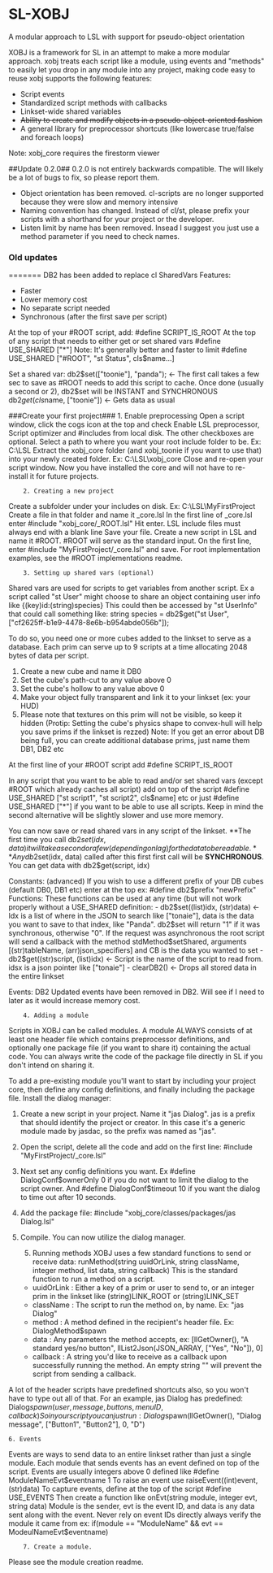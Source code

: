SL-XOBJ
=======

A modular approach to LSL with support for pseudo-object orientation

XOBJ is a framework for SL in an attempt to make a more modular approach.
xobj treats each script like a module, using events and "methods" to easily let you drop in any module into any project, making code easy to reuse
xobj supports the following features:
- Script events
- Standardized script methods with callbacks
- Linkset-wide shared variables
- ~~Ability to create and modify objects in a pseudo-object-oriented fashion~~
- A general library for preprocessor shortcuts (like lowercase true/false and foreach loops)

Note: xobj_core requires the firestorm viewer

##Update 0.2.0##
0.2.0 is not entirely backwards compatible. The will likely be a lot of bugs to fix, so please report them.
- Object orientation has been removed. cl-scripts are no longer supported because they were slow and memory intensive
- Naming convention has changed. Instead of cl/st, please prefix your scripts with a shorthand for your project or the developer.
- Listen limit by name has been removed. Insead I suggest you just use a method parameter if you need to check names.


### Old updates ###
=======
DB2 has been added to replace cl SharedVars
Features:
- Faster
- Lower memory cost
- No separate script needed
- Synchronous (after the first save per script)

At the top of your #ROOT script, add: #define SCRIPT_IS_ROOT
At the top of any script that needs to either get or set shared vars #define USE_SHARED ["*"]
Note: It's generally better and faster to limit #define USE_SHARED ["#ROOT", "st Status", cls$name...]

Set a shared var:
db2$set(["toonie"], "panda"); <- The first call takes a few sec to save as #ROOT needs to add this script to cache. Once done (usually a second or 2), db2$set will be INSTANT and SYNCHRONOUS
db2$get(cls$name, ["toonie"]) <- Gets data as usual




###Create your first project###
		1. Enable preprocessing
Open a script window, click the cogs icon at the top and check Enable LSL preprocessor, Script optimizer and #includes from local disk.
The other checkboxes are optional.
Select a path to where you want your root include folder to be. Ex: C:\LSL
Extract the xobj_core folder (and xobj_toonie if you want to use that) into your newly created folder. Ex: C:\LSL\xobj_core
Close and re-open your script window.
Now you have installed the core and will not have to re-install it for future projects.

		2. Creating a new project
Create a subfolder under your includes on disk. Ex: C:\LSL\MyFirstProject
Create a file in that folder and name it _core.lsl
In the first line of _core.lsl enter #include "xobj_core/_ROOT.lsl"
Hit enter. LSL include files must always end with a blank line
Save your file.
Create a new script in LSL and name it #ROOT. #ROOT will serve as the standard input. On the first line, enter #include "MyFirstProject/_core.lsl" and save. For root implementation examples, see the #ROOT implementations readme.


    	3. Setting up shared vars (optional)
Shared vars are used for scripts to get variables from another script. Ex a script called "st User" might choose to share an object containing user info like {(key)id:(string)species}
This could then be accessed by "st UserInfo" that could call something like:
	string species = db2$get("st User", ["cf2625ff-b1e9-4478-8e6b-b954abde056b"]);
	
To do so, you need one or more cubes added to the linkset to serve as a database. Each prim can serve up to 9 scripts at a time allocating 2048 bytes of data per script.
1. Create a new cube and name it DB0
2. Set the cube's path-cut to any value above 0
3. Set the cube's hollow to any value above 0
4. Make your object fully transparent and link it to your linkset (ex: your HUD)
5. Please note that textures on this prim will not be visible, so keep it hidden
(Protip: Setting the cube's physics shape to convex-hull will help you save prims if the linkset is rezzed)
Note: If you get an error about DB being full, you can create additional database prims, just name them DB1, DB2 etc

At the first line of your #ROOT script add #define SCRIPT_IS_ROOT

In any script that you want to be able to read and/or set shared vars (except #ROOT which already caches all script) add on top of the script #define USE_SHARED ["st script1", "st script2", cls$name] etc or just #define USE_SHARED ["*"] if you want to be able to use all scripts. Keep in mind the second alternative will be slightly slower and use more memory.

You can now save or read shared vars in any script of the linkset.
**The first time you call db2$set(idx, data) it will take a second or a few (depending on lag) for the data to be readable.**
Any db2$set(idx, data) called after this first first call will be **SYNCHRONOUS**.
You can get data with db2$get(script, idx)


Constants:
(advanced) If you wish to use a different prefix of your DB cubes (default DB0, DB1 etc) enter at the top ex:
    #define db2$prefix "newPrefix"
Functions:
  These functions can be used at any time (but will not work properly without a USE_SHARED definition:
    - db2$set((list)idx, (str)data) <- Idx is a list of where in the JSON to search like ["tonaie"], data is the data you want to save to that index, like "Panda". db2$set will return "1" if it was synchronous, otherwise "0". If the request was asynchronous the root script will send a callback with the method stdMethod$setShared, arguments [(str)tableName, (arr)json_specifiers] and CB is the data you wanted to set
    - db2$get((str)script, (list)idx) <- Script is the name of the script to read from. idsx is a json pointer like ["tonaie"]
    - clearDB2() <- Drops all stored data in the entire linkset
    
Events:
  DB2 Updated events have been removed in DB2. Will see if I need to later as it would increase memory cost.
    
    	4. Adding a module
Scripts in XOBJ can be called modules. A module ALWAYS consists of at least one header file which contains preprocessor definitions, and optionally one package file (if you want to share it) containing the actual code. You can always write the code of the package file directly in SL if you don't intend on sharing it.

To add a pre-existing module you'll want to start by including your project core, then define any config definitions, and finally including the package file. Install the dialog manager:
1. Create a new script in your project. Name it "jas Dialog". jas is a prefix that should identify the project or creator. In this case it's a generic module made by jasdac, so the prefix was named as "jas".
2. Open the script, delete all the code and add on the first line: #include "MyFirstProject/_core.lsl"
3. Next set any config definitions you want. Ex #define DialogConf$ownerOnly 0 if you do not want to limit the dialog to the script owner. And #define DialogConf$timeout 10 if you want the dialog to time out after 10 seconds.
4. Add the package file: #include "xobj_core/classes/packages/jas Dialog.lsl"
5. Compile. You can now utilize the dialog manager.

	5. Running methods
XOBJ uses a few standard functions to send or receive data:
  runMethod(string uuidOrLink, string className, integer method, list data, string callback)
    This is the standard function to run a method on a script.
    - uuidOrLink : Either a key of a prim or user to send to, or an integer prim in the linkset like (string)LINK_ROOT or (string)LINK_SET
    - className : The script to run the method on, by name. Ex: "jas Dialog"
    - method : A method defined in the recipient's header file. Ex: DialogMethod$spawn
    - data : Any parameters the method accepts, ex: [llGetOwner(), "A standard yes/no button", llList2Json(JSON_ARRAY, ["Yes", "No"]), 0]
    - callback : A string you'd like to receive as a callback upon successfully running the method. An empty string "" will prevent the script from sending a callback.
    
A lot of the header scripts have predefined shortcuts also, so you won't have to type out all of that. For an example, jas Dialog has predefined:
  Dialog$spawn(user, message, buttons, menuID, callback)
So in your script you can just run:
  Dialog$spawn(llGetOwner(), "Dialog message", ["Button1", "Button2"], 0, "D")

	
	6. Events  
Events are ways to send data to an entire linkset rather than just a single module.
Each module that sends events has an event defined on top of the script.
Events are usually integers above 0 defined like #define ModuleNameEvt$eventname 1
To raise an event use raiseEvent((int)event, (str)data)
To capture events, define at the top of the script #define USE_EVENTS
Then create a function like onEvt(string module, integer evt, string data)
Module is the sender, evt is the event ID, and data is any data sent along with the event.
Never rely on event IDs directly always verify the module it came from ex:
if(module == "ModuleName" && evt == ModeulNameEvt$eventname)


    	7. Create a module.
Please see the module creation readme.

